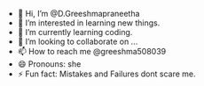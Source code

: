 - 👋 Hi, I’m @D.Greeshmapraneetha
- 👀 I’m interested in learning new things.
- 🌱 I’m currently learning coding.
- 💞️ I’m looking to collaborate on ...
- 📫 How to reach me @greeshma508039
- 😄 Pronouns: she
- ⚡ Fun fact: Mistakes and Failures dont scare me.

<!---
DGreeshmapraneetha/DGreeshmapraneetha is a ✨ special ✨ repository because its `README.md` (this file) appears on your GitHub profile.
You can click the Preview link to take a look at your changes.
--->
